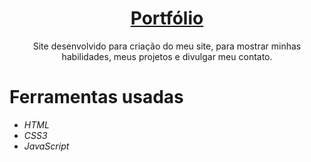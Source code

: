 <h1 align="center">
    <a href="https://vicenzofarias.netlify.app/">Portfólio</a>
</h1>
<p align="center">Site desenvolvido para criação do meu site, para mostrar minhas habilidades, meus projetos e divulgar meu contato.</p>
<h1>Ferramentas usadas</h1>
<ul>
<li><i class="uil uil-html5">HTML</i></li>
<li><i class="uil uil-css3-simple">CSS3</i></li>
<li><i class="uil uil-java-script">JavaScript</i></li>
</ul>
